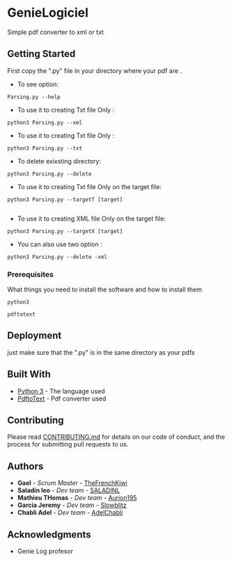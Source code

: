 # GenieLogiciel
Simple pdf converter to xml or txt 

## Getting Started
First copy the ".py" file in your directory where your pdf are .

* To see option:

```
Parsing.py --help

```
* To use it to creating Txt file Only :

```
python3 Parsing.py --xml

```
* To use it to creating Txt file Only :

```
python3 Parsing.py --txt

```

* To delete exixsting directory:

```
python3 Parsing.py --delete

```
* To use it to creating Txt file Only on the target file:

```
python3 Parsing.py --targetT [target]


```
* To use it to creating XML file Only on the target file:

```
python3 Parsing.py --targetX [target]

```



* You can also use two option : 
```
python3 Parsing.py --delete -xml

```
### Prerequisites

What things you need to install the software and how to install them

```
python3
```
```
pdftotext
```


## Deployment

just make sure that the ".py" is in the same directory as your pdfs

## Built With

* [Python 3](https://docs.python.org/3/) - The language used
* [PdftoText](https://www.systutorials.com/docs/linux/man/1-pdftotext/) - Pdf converter used


## Contributing

Please read [CONTRIBUTING.md](https://github.com/TheFrenchKiwi/GenieLogiciel/blob/master/CONTRIBUTING.md) for details on our code of conduct, and the process for submitting pull requests to us.


## Authors

* **Gael** - *Scrum Master* - [TheFrenchKiwi](https://github.com/TheFrenchKiwi)
* **Saladin leo** - *Dev team* - [SALADINL](https://github.com/SALADINL)
* **Mathieu THomas** - *Dev team* - [Aurion195](https://github.com/Aurion195)
* **Garcia Jeremy** - *Dev team* - [Slowblitz](https://github.com/Slowblitz)
* **Chabli Adel** - *Dev team* - [AdelChabli](https://github.com/AdelChabli)





## Acknowledgments

* Genie Log profesor

